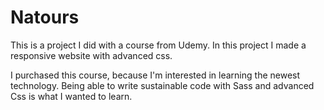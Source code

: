 # Natours

This is a project I did with a course from Udemy. 
In this project I made a responsive website with advanced css.

I purchased this course, because I'm interested in learning the newest technology.
Being able to write sustainable code with Sass and advanced Css is what I wanted to learn.
